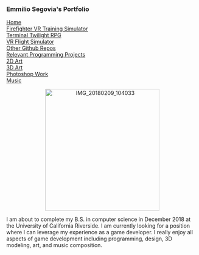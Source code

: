 ### Emmilio Segovia's Portfolio

[Home](index)  
[Firefighter VR Training Simulator](Firefighter_VR_Training_Simulator)  
[Terminal Twilight RPG](Terminal_Twilight)  
[VR Flight Simulator](VR_Flight_Simulator)  
[Other Github Repos](Repos)  
[Relevant Programming Projects](https://drive.google.com/drive/folders/1ZfwscnzCIhnjWtgmSzBCttytqjbAom2w?usp=sharing)  
[2D Art](2D_Art)  
[3D Art](3D_Art)  
[Photoshop Work](Photoshop)  
[Music](https://soundcloud.com/emmilio-segovia)

<center><img src="https://image.ibb.co/i9oDAK/IMG_20180209_104033.jpg" alt="IMG_20180209_104033" border="0" width="300" height="320"></center>  


I am about to complete my B.S. in computer science in December 2018 at the University of California Riverside. I am currently looking for a position where I can leverage my experience as a game developer. I really enjoy all aspects of game development including programming, design, 3D modeling, art, and music composition.
